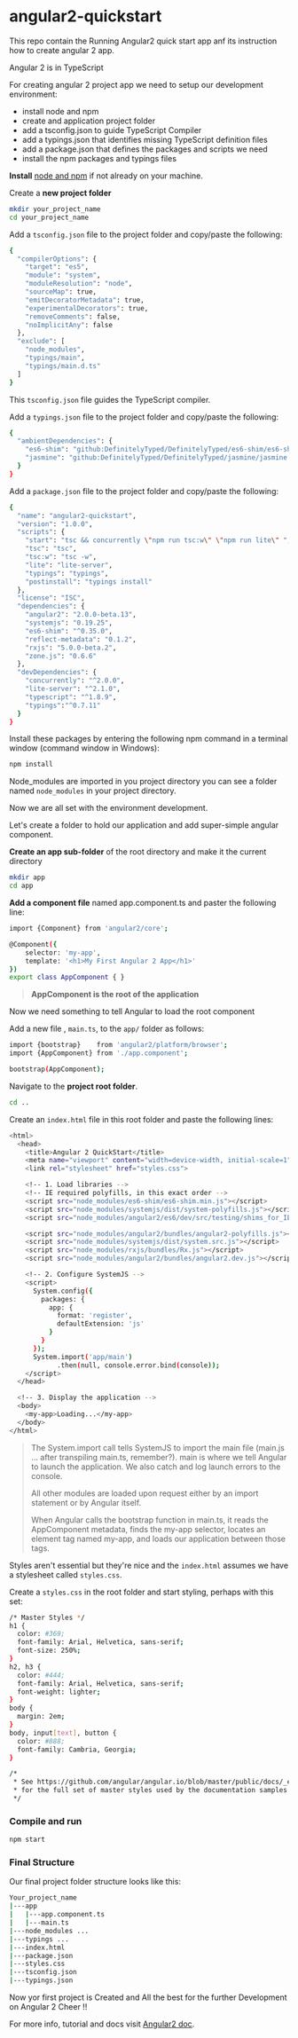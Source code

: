 # angular2-quickstart
This repo contain the Running Angular2 quick start app anf its instruction how to create angular 2 app.

Angular 2 is in TypeScript

For creating angular 2 project app we need to setup our development environment:
	
- install node and npm
- create and application project folder
- add a tsconfig.json to guide TypeScript Compiler
- add a typings.json that identifies missing  TypeScript definition files
- add a package.json that defines the packages and scripts we need
- install the npm packages and typings files

**Install** [node and npm] if not already on your machine.

Create a **new project folder**

```sh
mkdir your_project_name
cd your_project_name
```

Add a `tsconfig.json` file to the project folder and copy/paste the following:

```sh
{
  "compilerOptions": {
    "target": "es5",
    "module": "system",
    "moduleResolution": "node",
    "sourceMap": true,
    "emitDecoratorMetadata": true,
    "experimentalDecorators": true,
    "removeComments": false,
    "noImplicitAny": false
  },
  "exclude": [
    "node_modules",
    "typings/main",
    "typings/main.d.ts"
  ]
}
```
This `tsconfig.json` file guides the TypeScript compiler.

Add a `typings.json` file to the project folder and copy/paste the following:

```sh
{
  "ambientDependencies": {
    "es6-shim": "github:DefinitelyTyped/DefinitelyTyped/es6-shim/es6-shim.d.ts#7de6c3dd94feaeb21f20054b9f30d5dabc5efabd",
    "jasmine": "github:DefinitelyTyped/DefinitelyTyped/jasmine/jasmine.d.ts#7de6c3dd94feaeb21f20054b9f30d5dabc5efabd"
  }
}
```

Add a `package.json` file to the project folder and copy/paste the following:

```sh
{
  "name": "angular2-quickstart",
  "version": "1.0.0",
  "scripts": {
    "start": "tsc && concurrently \"npm run tsc:w\" \"npm run lite\" ",    
    "tsc": "tsc",
    "tsc:w": "tsc -w",
    "lite": "lite-server",
    "typings": "typings",
    "postinstall": "typings install" 
  },
  "license": "ISC",
  "dependencies": {
    "angular2": "2.0.0-beta.13",
    "systemjs": "0.19.25",
    "es6-shim": "^0.35.0",
    "reflect-metadata": "0.1.2",
    "rxjs": "5.0.0-beta.2",
    "zone.js": "0.6.6"
  },
  "devDependencies": {
    "concurrently": "^2.0.0",
    "lite-server": "^2.1.0",
    "typescript": "^1.8.9",
    "typings":"^0.7.11"
  }
}
```
Install these packages by entering the following npm command in a terminal window (command window in Windows):

```sh
npm install
```

Node_modules are imported in you project directory you can see a folder named `node_modules` in your project directory.

Now we are all set with the environment development. 



Let's create a folder to hold our application and add super-simple angular component.

**Create an app sub-folder** of the root directory and make it the current directory

```sh
mkdir app
cd app
```

**Add a component file** named app.component.ts and paster the following line:

```sh
import {Component} from 'angular2/core';

@Component({
    selector: 'my-app',
    template: '<h1>My First Angular 2 App</h1>'
})
export class AppComponent { }
```

> **AppComponent is the root of the application**

Now we need something to tell Angular to load the root component

Add a new file , `main.ts`, to the `app/` folder as follows:

```sh
import {bootstrap}    from 'angular2/platform/browser';
import {AppComponent} from './app.component';

bootstrap(AppComponent);
```

Navigate to the **project root folder**.

```sh
cd ..
```

Create an `index.html` file in this root folder and paste the following lines:

```sh
<html>
  <head>
    <title>Angular 2 QuickStart</title>
    <meta name="viewport" content="width=device-width, initial-scale=1">    
    <link rel="stylesheet" href="styles.css">

    <!-- 1. Load libraries -->
    <!-- IE required polyfills, in this exact order -->
    <script src="node_modules/es6-shim/es6-shim.min.js"></script>
    <script src="node_modules/systemjs/dist/system-polyfills.js"></script>
    <script src="node_modules/angular2/es6/dev/src/testing/shims_for_IE.js"></script>   

    <script src="node_modules/angular2/bundles/angular2-polyfills.js"></script>
    <script src="node_modules/systemjs/dist/system.src.js"></script>
    <script src="node_modules/rxjs/bundles/Rx.js"></script>
    <script src="node_modules/angular2/bundles/angular2.dev.js"></script>

    <!-- 2. Configure SystemJS -->
    <script>
      System.config({
        packages: {        
          app: {
            format: 'register',
            defaultExtension: 'js'
          }
        }
      });
      System.import('app/main')
            .then(null, console.error.bind(console));
    </script>
  </head>

  <!-- 3. Display the application -->
  <body>
    <my-app>Loading...</my-app>
  </body>
</html>
```

>The System.import call tells SystemJS to import the main file (main.js ... after transpiling 
>main.ts, remember?). main is where we tell Angular to launch the application. We also catch and 
>log launch errors to the console.
>
>All other modules are loaded upon request either by an import statement or by Angular itself.
>
>**<my-app>**
>
>When Angular calls the bootstrap function in main.ts, it reads the AppComponent metadata, finds 
>the my-app selector, locates an element tag named my-app, and loads our application between 
>those tags.


Styles aren't essential but they're nice and the `index.html` assumes we have a stylesheet called `styles.css`.

Create a `styles.css` in the root folder and start styling, perhaps with this set:

```sh
/* Master Styles */
h1 {
  color: #369; 
  font-family: Arial, Helvetica, sans-serif;   
  font-size: 250%;
}
h2, h3 { 
  color: #444;
  font-family: Arial, Helvetica, sans-serif;   
  font-weight: lighter;
}
body { 
  margin: 2em; 
}
body, input[text], button { 
  color: #888; 
  font-family: Cambria, Georgia; 
}

/* 
 * See https://github.com/angular/angular.io/blob/master/public/docs/_examples/styles.css
 * for the full set of master styles used by the documentation samples
 */
```

### Compile and run

```sh
npm start
```

### Final Structure

Our final project folder structure looks like this:

```sh
Your_project_name
|---app
|   |---app.component.ts
|   |---main.ts
|---node_modules ...
|---typings ...
|---index.html
|---package.json
|---styles.css
|---tsconfig.json
|---typings.json
```

Now yor first project is Created and All the best for the further Development on Angular 2 Cheer !!

For more info, tutorial and docs visit [Angular2 doc]. 

[node and npm]: <https://nodejs.org/en/download/>
[Angular2 doc]: <https://angular.io/docs/ts/latest/>

